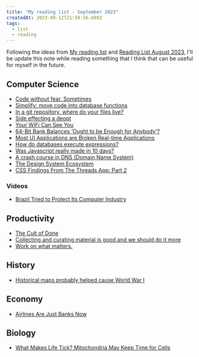 ```yaml
---
title: "My reading list - September 2023"
createdAt: 2023-09-12T21:58:56.609Z
tags:
  - list
  - reading
---
```


Following the ideas from [My reading list](https://samueldurantes.github.io/blog/post/my-reading-list) and [Reading List August 2023](https://poorlydefinedbehaviour.github.io/posts/reading_list_august_2023/),
I'll be update this note while reading something that I think that can be useful for myself in the future.

## Computer Science

- [Code without fear. Sometimes](https://reasoning.page/2023/09/12/code-without-fear-sometimes/)
- [Simplify: move code into database functions](https://sive.rs/pg)
- [In a git repository, where do your files live?](https://jvns.ca/blog/2023/09/14/in-a-git-repository--where-do-your-files-live-/)
- [Side effecting a deopt](https://www.recompiled.dev/blog/deopt/)
- [Your WiFi Can See You](https://mrereports.substack.com/p/your-wifi-can-see-you)
- [64-Bit Bank Balances ‘Ought to be Enough for Anybody’?](https://tigerbeetle.com/blog/2023-09-19-64-bit-bank-balances-ought-to-be-enough-for-anybody/)
- [Most UI Applications are Broken Real-time Applications](https://thelig.ht/ui-apps-are-broken/)
- [How do databases execute expressions?](https://notes.eatonphil.com/2023-09-21-how-do-databases-execute-expressions.html)
- [Was Javascript really made in 10 days?](https://buttondown.email/hillelwayne/archive/did-brendan-eich-really-make-javascript-in-10-days/)
- [A crash course in DNS (Domain Name System)](https://blog.bytebytego.com/p/a-crash-course-in-dns-domain-name)
- [The Design System Ecosystem](https://bradfrost.com/blog/post/the-design-system-ecosystem/)
- [CSS Findings From The Threads App: Part 2](https://ishadeed.com/article/threads-app-css-part-2/)

### Videos

- [Brazil Tried to Protect Its Computer Industry](https://www.youtube.com/watch?v=brOtbWIViWM)

## Productivity

- [The Cult of Done](https://www.youtube.com/watch?v=bJQj1uKtnus)
- [Collecting and curating material is good and we should do it more](https://buttondown.email/hillelwayne/archive/in-defense-of/)
- [Work on what matters.](https://lethain.com/work-on-what-matters/)

## History

- [Historical maps probably helped cause World War I](https://resobscura.substack.com/p/historical-maps-probably-helped-cause)

## Economy

- [Airlines Are Just Banks Now](https://www.theatlantic.com/ideas/archive/2023/09/airlines-banks-mileage-programs/675374/)

## Biology

- [What Makes Life Tick? Mitochondria May Keep Time for Cells](https://www.quantamagazine.org/what-makes-life-tick-mitochondria-may-keep-time-for-cells-20230918/)